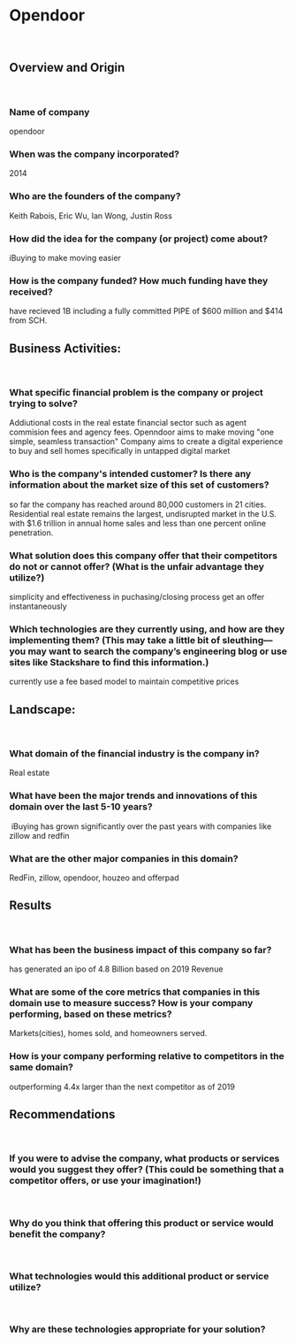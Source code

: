 #  Opendoor
​
##  Overview and Origin
​
 ###  Name of company
​opendoor
### When was the company incorporated? 
​2014
 ###  Who are the founders of the company?
​Keith Rabois, Eric Wu, Ian Wong, Justin Ross
 ###  How did the idea for the company (or project) come about?
​iBuying to make moving easier
 ###  How is the company funded? How much funding have they received?
​have recieved 1B including a fully committed PIPE of $600 million and $414 from SCH.

## Business Activities:
​
 ###  What specific financial problem is the company or project trying to solve?
​Addiutional costs in the real estate financial sector such as agent commision fees and agency fees. Openndoor aims to make moving "one simple, seamless transaction"
Company aims to create a digital experience to buy and sell homes specifically in untapped digital market

###   Who is the company's intended customer?  Is there any information about the market size of this set of customers?
so far the company has reached around 80,000 customers in 21 cities. Residential real estate remains the largest, undisrupted market in the U.S. with $1.6 trillion in annual home sales and less than one percent online penetration. 
###  What solution does this company offer that their competitors do not or cannot offer? (What is the unfair advantage they utilize?)
simplicity and effectiveness in puchasing/closing process
​get an offer instantaneously 
###   Which technologies are they currently using, and how are they implementing them? (This may take a little bit of sleuthing–– you may want to search the company’s engineering blog or use sites like Stackshare to find this information.)
​currently use a fee based model to maintain competitive prices
​
## Landscape:
​
 ###  What domain of the financial industry is the company in?
​Real estate
###   What have been the major trends and innovations of this domain over the last 5-10 years?
​ iBuying has grown significantly over the past years with companies like zillow and redfin 

 ### What are the other major companies in this domain?
​RedFin, zillow, opendoor, houzeo and offerpad
​
## Results
​
 ### What has been the business impact of this company so far?
​has generated an ipo of 4.8 Billion based on 2019 Revenue
###  What are some of the core metrics that companies in this domain use to measure success? How is your company performing, based on these metrics?
​Markets(cities), homes sold, and homeowners served. 
 ### How is your company performing relative to competitors in the same domain?
​outperforming 4.4x larger than the next competitor as of 2019 
​
## Recommendations
​
 ### If you were to advise the company, what products or services would you suggest they offer? (This could be something that a competitor offers, or use your imagination!)
​
 ### Why do you think that offering this product or service would benefit the company?
​
 ### What technologies would this additional product or service utilize?
​
 ### Why are these technologies appropriate for your solution?
```
